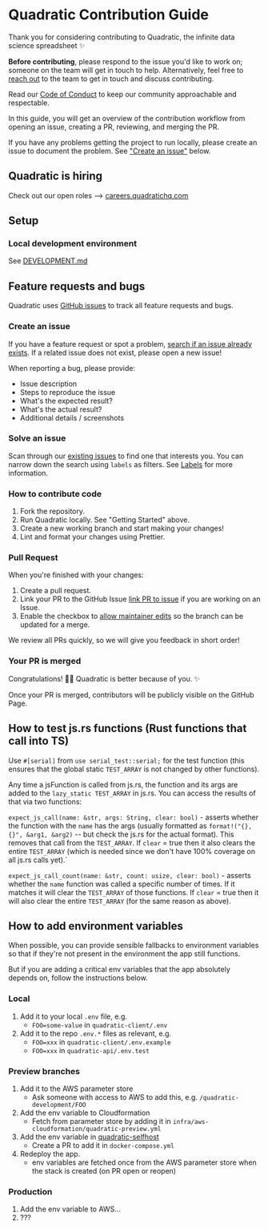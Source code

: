 # Quadratic Contribution Guide

Thank you for considering contributing to Quadratic, the infinite data science spreadsheet :sparkles:

**Before contributing**, please respond to the issue you'd like to work on; someone on the team will get in touch to help. Alternatively, feel free to [reach out](https://www.quadratichq.com/contact) to the team to get in touch and discuss contributing.

Read our [Code of Conduct](./CODE_OF_CONDUCT.md) to keep our community approachable and respectable.

In this guide, you will get an overview of the contribution workflow from opening an issue, creating a PR, reviewing, and merging the PR.

If you have any problems getting the project to run locally, please create an issue to document the problem. See ["Create an issue"](#create-an-issue) below.

## Quadratic is hiring

Check out our open roles ⟶ [careers.quadratichq.com](https://careers.quadratichq.com)

## Setup

### Local development environment

See [DEVELOPMENT.md](/DEVELOPMENT.md)

## Feature requests and bugs

Quadratic uses [GitHub issues](https://github.com/quadratichq/quadratic/issues) to track all feature requests and bugs.

### Create an issue

If you have a feature request or spot a problem, [search if an issue already exists](https://docs.github.com/en/github/searching-for-information-on-github/searching-on-github/searching-issues-and-pull-requests#search-by-the-title-body-or-comments). If a related issue does not exist, please open a new issue!

When reporting a bug, please provide:

- Issue description
- Steps to reproduce the issue
- What's the expected result?
- What's the actual result?
- Additional details / screenshots

### Solve an issue

Scan through our [existing issues](https://github.com/quadratichq/quadratic/issues) to find one that interests you. You can narrow down the search using `labels` as filters. See [Labels](/contributing/how-to-use-labels.md) for more information.

### How to contribute code

1. Fork the repository.
2. Run Quadratic locally. See "Getting Started" above.
3. Create a new working branch and start making your changes!
4. Lint and format your changes using Prettier.

### Pull Request

When you're finished with your changes:

1. Create a pull request.
2. Link your PR to the GitHub Issue [link PR to issue](https://docs.github.com/en/issues/tracking-your-work-with-issues/linking-a-pull-request-to-an-issue) if you are working on an Issue.
3. Enable the checkbox to [allow maintainer edits](https://docs.github.com/en/github/collaborating-with-issues-and-pull-requests/allowing-changes-to-a-pull-request-branch-created-from-a-fork) so the branch can be updated for a merge.

We review all PRs quickly, so we will give you feedback in short order!

### Your PR is merged

Congratulations! :tada::tada: Quadratic is better because of you. :sparkles:

Once your PR is merged, contributors will be publicly visible on the GitHub Page.

## How to test js.rs functions (Rust functions that call into TS)

Use `#[serial]` from `use serial_test::serial;` for the test function (this
ensures that the global static `TEST_ARRAY` is not changed by other functions).

Any time a jsFunction is called from js.rs, the function and its args are added
to the `lazy_static TEST_ARRAY` in js.rs. You can access the results of that via
two functions:

`expect_js_call(name: &str, args: String, clear: bool)` - asserts whether the
function with the `name` has the args (usually formatted as `format!("{},{}",
&arg1, &arg2)` -- but check the js.rs for the actual format). This removes that
call from the `TEST_ARRAY`. If `clear` = true then it also clears the entire
`TEST_ARRAY` (which is needed since we don't have 100% coverage on all js.rs
calls yet).`

`expect_js_call_count(name: &str, count: usize, clear: bool)` - asserts whether
the `name` function was called a specific number of times. If it matches it will
clear the `TEST_ARRAY` of those functions. If `clear` = true then it will also
clear the entire `TEST_ARRAY` (for the same reason as above).

## How to add environment variables

When possible, you can provide sensible fallbacks to environment variables so that if they're not present in the environment the app still functions.

But if you are adding a critical env variables that the app absolutely depends on, follow the instructions below.

### Local

1. Add it to your local `.env` file, e.g.
    - `FOO=some-value` in `quadratic-client/.env`
1. Add it to the repo `.env.*` files as relevant, e.g.
    - `FOO=xxx` in `quadratic-client/.env.example`
    - `FOO=xxx` in `quadratic-api/.env.test`

### Preview branches


1. Add it to the AWS parameter store
    - Ask someone with access to AWS to add this, e.g. `/quadratic-development/FOO`
2. Add the env variable to Cloudformation
    - Fetch from parameter store by adding it in `infra/aws-cloudformation/quadratic-preview.yml`
3. Add the env variable in [quadratic-selfhost](https://github.com/quadratichq/quadratic-selfhost)
    - Create a PR to add it in `docker-compose.yml`
4. Redeploy the app.
    - env variables are fetched once from the AWS parameter store when the stack is created (on PR open or reopen)

### Production

1. Add the env variable to AWS...
2. ???